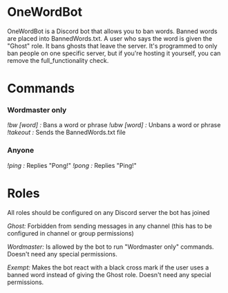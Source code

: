 # OneWordBot

OneWordBot is a Discord bot that allows you to ban words. Banned words are placed into BannedWords.txt. A user who says the word is given the "Ghost" role. It bans ghosts that leave the server. It's programmed to only ban people on one specific server, but if you're hosting it yourself, you can remove the full_functionality check.

# Commands

### Wordmaster only

*!bw [word] :* Bans a word or phrase
*!ubw [word] :* Unbans a word or phrase
*!takeout :* Sends the BannedWords.txt file

### Anyone

*!ping :* Replies "Pong!"
*!pong :* Replies "Ping!"

# Roles

All roles should be configured on any Discord server the bot has joined

*Ghost:* Forbidden from sending messages in any channel (this has to be configured in channel or group permissions)

*Wordmaster:*  Is allowed by the bot to run "Wordmaster only" commands. Doesn't need any special permissions.

*Exempt:* Makes the bot react with a black cross mark if the user uses a banned word instead of giving the Ghost role. Doesn't need any special permissions.
